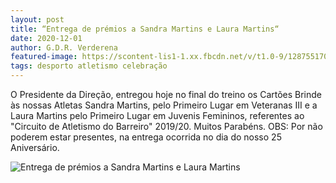 ```yaml
---
layout: post
title: “Entrega de prémios a Sandra Martins e Laura Martins“
date: 2020-12-01
author: G.D.R. Verderena
featured-image: https://scontent-lis1-1.xx.fbcdn.net/v/t1.0-9/128755170_3889120044453963_8369282564019273802_n.jpg?_nc_cat=101&ccb=2&_nc_sid=8bfeb9&_nc_eui2=AeHkUbdnrnxMncKPtcBm8G_4XFgTuQvKjc9cWBO5C8qNz7gtQUyaX3fG2i0-rfy2EJc&_nc_ohc=i0itD9LnJqUAX-ldo3g&_nc_ht=scontent-lis1-1.xx&oh=f7c744967f5c755f51b3930b430a48d5&oe=5FED63BE
tags: desporto atletismo celebração
---
```

O Presidente da Direção, entregou hoje no final do treino os Cartões Brinde às nossas Atletas Sandra Martins, pelo Primeiro Lugar em Veteranas III e a Laura Martins pelo Primeiro Lugar em Juvenis Femininos, referentes ao "Circuito de Atletismo do Barreiro" 2019/20. Muitos Parabéns.
OBS: Por não poderem estar presentes, na entrega ocorrida no dia do nosso 25 Aniversário.

![Entrega de prémios a Sandra Martins e Laura Martins](https://scontent-lis1-1.xx.fbcdn.net/v/t1.0-9/128755170_3889120044453963_8369282564019273802_n.jpg?_nc_cat=101&ccb=2&_nc_sid=8bfeb9&_nc_eui2=AeHkUbdnrnxMncKPtcBm8G_4XFgTuQvKjc9cWBO5C8qNz7gtQUyaX3fG2i0-rfy2EJc&_nc_ohc=i0itD9LnJqUAX-ldo3g&_nc_ht=scontent-lis1-1.xx&oh=f7c744967f5c755f51b3930b430a48d5&oe=5FED63BE)
